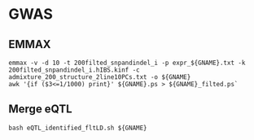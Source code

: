 GWAS
===

EMMAX
---

```
emmax -v -d 10 -t 200filted_snpandindel_i -p expr_${GNAME}.txt -k 200filted_snpandindel_i.hIBS.kinf -c admixture_200_structure_2line10PCs.txt -o ${GNAME}  
awk '{if ($3<=1/1000) print}' ${GNAME}.ps > ${GNAME}_filted.ps`
```

Merge eQTL
---

```
bash eQTL_identified_fltLD.sh ${GNAME}  
```
